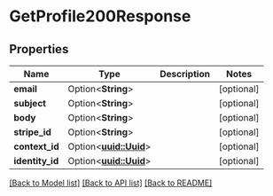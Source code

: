 # GetProfile200Response

## Properties

Name | Type | Description | Notes
------------ | ------------- | ------------- | -------------
**email** | Option<**String**> |  | [optional]
**subject** | Option<**String**> |  | [optional]
**body** | Option<**String**> |  | [optional]
**stripe_id** | Option<**String**> |  | [optional]
**context_id** | Option<[**uuid::Uuid**](uuid::Uuid.md)> |  | [optional]
**identity_id** | Option<[**uuid::Uuid**](uuid::Uuid.md)> |  | [optional]

[[Back to Model list]](../README.md#documentation-for-models) [[Back to API list]](../README.md#documentation-for-api-endpoints) [[Back to README]](../README.md)


